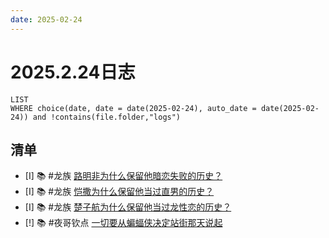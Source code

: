 ```yaml
---
date: 2025-02-24
---
```


# 2025.2.24日志

```dataview
LIST
WHERE choice(date, date = date(2025-02-24), auto_date = date(2025-02-24)) and !contains(file.folder,"logs")
```

## 清单

- [I] 📚 #龙族 [路明非为什么保留他暗恋失败的历史？](../DR/路明非为什么保留他暗恋失败的历史？.md)
- [I] 📚 #龙族 [恺撒为什么保留他当过直男的历史？](../DR/恺撒为什么保留他当过直男的历史？.md)
- [I] 📚 #龙族 [楚子航为什么保留他当过龙性恋的历史？](../DR/楚子航为什么保留他当过龙性恋的历史？.md)
- [!] 📚 #夜哥钦点 [一切要从蝙蝠侠决定站街那天说起](../DC/一切要从蝙蝠侠决定站街那天说起.md)
